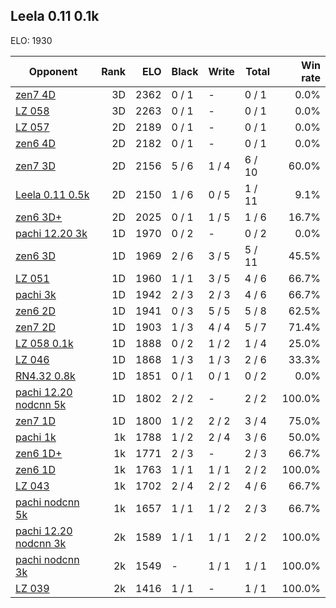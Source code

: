 ## Leela 0.11 0.1k ##

ELO: 1930

Opponent | Rank | ELO | Black | Write | Total | Win rate
---------|-----:|----:|-------|-------|-------|-------:
[zen7 4D](zen7%204D.md) | 3D | 2362 | 0 / 1 | - | 0 / 1 | 0.0%
[LZ 058](LZ%20058.md) | 3D | 2263 | 0 / 1 | - | 0 / 1 | 0.0%
[LZ 057](LZ%20057.md) | 2D | 2189 | 0 / 1 | - | 0 / 1 | 0.0%
[zen6 4D](zen6%204D.md) | 2D | 2182 | 0 / 1 | - | 0 / 1 | 0.0%
[zen7 3D](zen7%203D.md) | 2D | 2156 | 5 / 6 | 1 / 4 | 6 / 10 | 60.0%
[Leela 0.11 0.5k](Leela%200.11%200.5k.md) | 2D | 2150 | 1 / 6 | 0 / 5 | 1 / 11 | 9.1%
[zen6 3D+](zen6%203D+.md) | 2D | 2025 | 0 / 1 | 1 / 5 | 1 / 6 | 16.7%
[pachi 12.20 3k](pachi%2012.20%203k.md) | 1D | 1970 | 0 / 2 | - | 0 / 2 | 0.0%
[zen6 3D](zen6%203D.md) | 1D | 1969 | 2 / 6 | 3 / 5 | 5 / 11 | 45.5%
[LZ 051](LZ%20051.md) | 1D | 1960 | 1 / 1 | 3 / 5 | 4 / 6 | 66.7%
[pachi 3k](pachi%203k.md) | 1D | 1942 | 2 / 3 | 2 / 3 | 4 / 6 | 66.7%
[zen6 2D](zen6%202D.md) | 1D | 1941 | 0 / 3 | 5 / 5 | 5 / 8 | 62.5%
[zen7 2D](zen7%202D.md) | 1D | 1903 | 1 / 3 | 4 / 4 | 5 / 7 | 71.4%
[LZ 058 0.1k](LZ%20058%200.1k.md) | 1D | 1888 | 0 / 2 | 1 / 2 | 1 / 4 | 25.0%
[LZ 046](LZ%20046.md) | 1D | 1868 | 1 / 3 | 1 / 3 | 2 / 6 | 33.3%
[RN4.32 0.8k](RN4.32%200.8k.md) | 1D | 1851 | 0 / 1 | 0 / 1 | 0 / 2 | 0.0%
[pachi 12.20 nodcnn 5k](pachi%2012.20%20nodcnn%205k.md) | 1D | 1802 | 2 / 2 | - | 2 / 2 | 100.0%
[zen7 1D](zen7%201D.md) | 1D | 1800 | 1 / 2 | 2 / 2 | 3 / 4 | 75.0%
[pachi 1k](pachi%201k.md) | 1k | 1788 | 1 / 2 | 2 / 4 | 3 / 6 | 50.0%
[zen6 1D+](zen6%201D+.md) | 1k | 1771 | 2 / 3 | - | 2 / 3 | 66.7%
[zen6 1D](zen6%201D.md) | 1k | 1763 | 1 / 1 | 1 / 1 | 2 / 2 | 100.0%
[LZ 043](LZ%20043.md) | 1k | 1702 | 2 / 4 | 2 / 2 | 4 / 6 | 66.7%
[pachi nodcnn 5k](pachi%20nodcnn%205k.md) | 1k | 1657 | 1 / 1 | 1 / 2 | 2 / 3 | 66.7%
[pachi 12.20 nodcnn 3k](pachi%2012.20%20nodcnn%203k.md) | 2k | 1589 | 1 / 1 | 1 / 1 | 2 / 2 | 100.0%
[pachi nodcnn 3k](pachi%20nodcnn%203k.md) | 2k | 1549 | - | 1 / 1 | 1 / 1 | 100.0%
[LZ 039](LZ%20039.md) | 2k | 1416 | 1 / 1 | - | 1 / 1 | 100.0%
